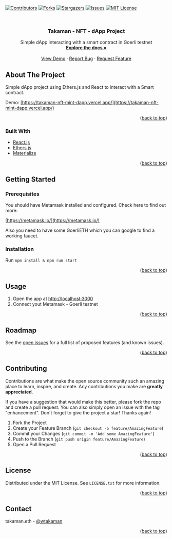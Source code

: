 <div id="top"></div>


[![Contributors][contributors-shield]][contributors-url]
[![Forks][forks-shield]][forks-url]
[![Stargazers][stars-shield]][stars-url]
[![Issues][issues-shield]][issues-url]
[![MIT License][license-shield]][license-url]



<!-- PROJECT LOGO -->
<br />
<div >

<h3 align="center">Takaman - NFT - dApp Project</h3>

  <p align="center">
    Simple dApp interacting with a smart contract in Goerli testnet
    <br />
    <a href="https://github.com/wtakaman/takaman-nft-mint-dapp"><strong>Explore the docs »</strong></a>
    <br />
    <br />
    <a href="https://github.com/wtakaman/takaman-nft-mint-dapp">View Demo</a>
    ·
    <a href="https://github.com/wtakaman/takaman-nft-mint-dapp/issues">Report Bug</a>
    ·
    <a href="https://github.com/wtakaman/takaman-nft-mint-dapp/issues">Request Feature</a>
  </p>
</div>



<!-- ABOUT THE PROJECT -->
## About The Project

Simple dApp project using Ethers.js and React to interact with a Smart contract.

Demo: [https://takaman-nft-mint-dapp.vercel.app/](https://takaman-nft-mint-dapp.vercel.app/)


<p align="right">(<a href="#top">back to top</a>)</p>


### Built With

* [React.js](https://reactjs.org/)
* [Ethers.js](https://docs.ethers.io/v5/)
* [Materialize](https://materializecss.com)

<p align="right">(<a href="#top">back to top</a>)</p>



<!-- GETTING STARTED -->
## Getting Started

### Prerequisites
You should have Metamask installed and configured. Check here to find out more:

[https://metamask.io/](https://metamask.io/)

Also you need to have some GoerliETH which you can google to find a working faucet.

### Installation
Run `npm install & npm run start`

<p align="right">(<a href="#top">back to top</a>)</p>


<!-- USAGE EXAMPLES -->
## Usage
1. Open the app at [http://localhost:3000](http://localhost:3000)
2. Connect yout Metamask - Goerli testnet

<p align="right">(<a href="#top">back to top</a>)</p>



<!-- ROADMAP -->
## Roadmap
See the [open issues](https://github.com/wtakaman/takaman-nft-mint-dapp/issues) for a full list of proposed features (and known issues).

<p align="right">(<a href="#top">back to top</a>)</p>


<!-- CONTRIBUTING -->
## Contributing
Contributions are what make the open source community such an amazing place to learn, inspire, and create. Any contributions you make are **greatly appreciated**.

If you have a suggestion that would make this better, please fork the repo and create a pull request. You can also simply open an issue with the tag "enhancement".
Don't forget to give the project a star! Thanks again!

1. Fork the Project
2. Create your Feature Branch (`git checkout -b feature/AmazingFeature`)
3. Commit your Changes (`git commit -m 'Add some AmazingFeature'`)
4. Push to the Branch (`git push origin feature/AmazingFeature`)
5. Open a Pull Request

<p align="right">(<a href="#top">back to top</a>)</p>

<!-- LICENSE -->
## License

Distributed under the MIT License. See `LICENSE.txt` for more information.

<p align="right">(<a href="#top">back to top</a>)</p>

<!-- CONTACT -->
## Contact

takaman.eth - [@wtakaman](https://twitter.com/wtakaman)

<p align="right">(<a href="#top">back to top</a>)</p>


<!-- MARKDOWN LINKS & IMAGES -->
<!-- https://www.markdownguide.org/basic-syntax/#reference-style-links -->
[contributors-shield]: https://img.shields.io/github/contributors/wtakaman/takaman-nft-mint-dapp.svg?style=for-the-badge
[contributors-url]: https://github.com/wtakaman/takaman-nft-mint-dapp/graphs/contributors
[forks-shield]: https://img.shields.io/github/forks/wtakaman/takaman-nft-mint-dapp.svg?style=for-the-badge
[forks-url]: https://github.com/wtakaman/takaman-nft-mint-dapp/network/members
[stars-shield]: https://img.shields.io/github/stars/wtakaman/takaman-nft-mint-dapp.svg?style=for-the-badge
[stars-url]: https://github.com/wtakaman/takaman-nft-mint-dapp/stargazers
[issues-shield]: https://img.shields.io/github/issues/wtakaman/takaman-nft-mint-dapp.svg?style=for-the-badge
[issues-url]: https://github.com/wtakaman/takaman-nft-mint-dapp/issues
[license-shield]: https://img.shields.io/github/license/wtakaman/takaman-nft-mint-dapp.svg?style=for-the-badge
[license-url]: https://github.com/wtakaman/takaman-nft-mint-dapp/blob/master/LICENSE.txt
[product-screenshot]: images/screenshot.png
